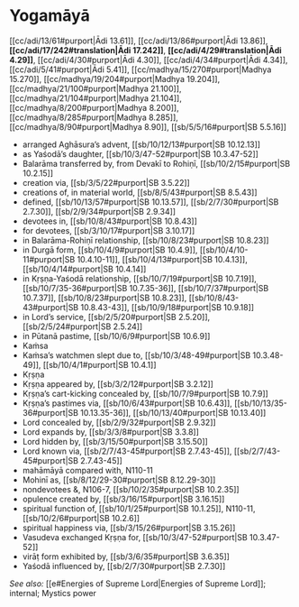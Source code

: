 # Yogamāyā

[[cc/adi/13/61#purport|Ādi 13.61]], [[cc/adi/13/86#purport|Ādi 13.86]], **[[cc/adi/17/242#translation|Ādi 17.242]]**, **[[cc/adi/4/29#translation|Ādi 4.29]]**, [[cc/adi/4/30#purport|Ādi 4.30]], [[cc/adi/4/34#purport|Ādi 4.34]], [[cc/adi/5/41#purport|Ādi 5.41]], [[cc/madhya/15/270#purport|Madhya 15.270]], [[cc/madhya/19/204#purport|Madhya 19.204]], [[cc/madhya/21/100#purport|Madhya 21.100]], [[cc/madhya/21/104#purport|Madhya 21.104]], [[cc/madhya/8/200#purport|Madhya 8.200]], [[cc/madhya/8/285#purport|Madhya 8.285]], [[cc/madhya/8/90#purport|Madhya 8.90]], [[sb/5/5/16#purport|SB 5.5.16]]

* arranged Aghāsura’s advent, [[sb/10/12/13#purport|SB 10.12.13]]
* as Yaśodā’s daughter, [[sb/10/3/47-52#purport|SB 10.3.47-52]]
* Balarāma transferred by, from Devakī to Rohiṇī, [[sb/10/2/15#purport|SB 10.2.15]]
* creation via, [[sb/3/5/22#purport|SB 3.5.22]]
* creations of, in material world, [[sb/8/5/43#purport|SB 8.5.43]]
* defined, [[sb/10/13/57#purport|SB 10.13.57]], [[sb/2/7/30#purport|SB 2.7.30]], [[sb/2/9/34#purport|SB 2.9.34]]
* devotees in, [[sb/10/8/43#purport|SB 10.8.43]]
* for devotees, [[sb/3/10/17#purport|SB 3.10.17]]
* in Balarāma-Rohiṇī relationship, [[sb/10/8/23#purport|SB 10.8.23]]
* in Durgā form, [[sb/10/4/9#purport|SB 10.4.9]], [[sb/10/4/10-11#purport|SB 10.4.10-11]], [[sb/10/4/13#purport|SB 10.4.13]], [[sb/10/4/14#purport|SB 10.4.14]]
* in Kṛṣṇa-Yaśodā relationship, [[sb/10/7/19#purport|SB 10.7.19]], [[sb/10/7/35-36#purport|SB 10.7.35-36]], [[sb/10/7/37#purport|SB 10.7.37]], [[sb/10/8/23#purport|SB 10.8.23]], [[sb/10/8/43-43#purport|SB 10.8.43-43]], [[sb/10/9/18#purport|SB 10.9.18]]
* in Lord’s service, [[sb/2/5/20#purport|SB 2.5.20]], [[sb/2/5/24#purport|SB 2.5.24]]
* in Pūtanā pastime, [[sb/10/6/9#purport|SB 10.6.9]]
* Kaṁsa 
* Kaṁsa’s watchmen slept due to, [[sb/10/3/48-49#purport|SB 10.3.48-49]], [[sb/10/4/1#purport|SB 10.4.1]]
* Kṛṣṇa 
* Kṛṣṇa appeared by, [[sb/3/2/12#purport|SB 3.2.12]]
* Kṛṣṇa’s cart-kicking concealed by, [[sb/10/7/9#purport|SB 10.7.9]]
* Kṛṣṇa’s pastimes via, [[sb/10/6/43#purport|SB 10.6.43]], [[sb/10/13/35-36#purport|SB 10.13.35-36]], [[sb/10/13/40#purport|SB 10.13.40]]
* Lord concealed by, [[sb/2/9/32#purport|SB 2.9.32]]
* Lord expands by, [[sb/3/3/8#purport|SB 3.3.8]]
* Lord hidden by, [[sb/3/15/50#purport|SB 3.15.50]]
* Lord known via, [[sb/2/7/43-45#purport|SB 2.7.43-45]], [[sb/2/7/43-45#purport|SB 2.7.43-45]]
* mahāmāyā compared with, N110-11 
* Mohinī as, [[sb/8/12/29-30#purport|SB 8.12.29-30]]
* nondevotees &, N106-7, [[sb/10/2/35#purport|SB 10.2.35]]
* opulence created by, [[sb/3/16/15#purport|SB 3.16.15]]
* spiritual function of, [[sb/10/1/25#purport|SB 10.1.25]], N110-11, [[sb/10/2/6#purport|SB 10.2.6]]
* spiritual happiness via, [[sb/3/15/26#purport|SB 3.15.26]]
* Vasudeva exchanged Kṛṣṇa for, [[sb/10/3/47-52#purport|SB 10.3.47-52]]
* virāṭ form exhibited by, [[sb/3/6/35#purport|SB 3.6.35]]
* Yaśodā influenced by, [[sb/2/7/30#purport|SB 2.7.30]]

*See also:* [[e#Energies of Supreme Lord|Energies of Supreme Lord]]; internal; Mystics power
